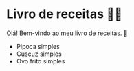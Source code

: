 # Livro de receitas :man_cook:

Olá! Bem-vindo ao meu livro de receitas. :wave:

* Pipoca simples
* Cuscuz simples
* Ovo frito simples
